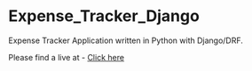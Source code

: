 # Expense_Tracker_Django
Expense Tracker Application written in Python with Django/DRF.

Please find a live at - [Click here](https://expense-trackerx.herokuapp.com/)
